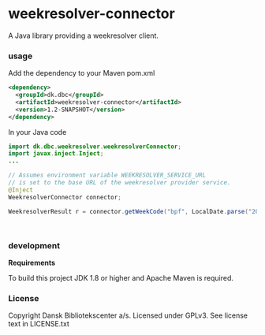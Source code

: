 weekresolver-connector
=============

A Java library providing a weekresolver client.

### usage

Add the dependency to your Maven pom.xml

```xml
<dependency>
  <groupId>dk.dbc</groupId>
  <artifactId>weekresolver-connector</artifactId>
  <version>1.2-SNAPSHOT</version>
</dependency>
```
 In your Java code

```java
import dk.dbc.weekresolver.weekresolverConnector;
import javax.inject.Inject;
...

// Assumes environment variable WEEKRESOLVER_SERVICE_URL
// is set to the base URL of the weekresolver provider service.
@Inject
WeekresolverConnector connector;

WeekresolverResult r = connector.getWeekCode("bpf", LocalDate.parse("2019-1010")




```

### development

**Requirements**

To build this project JDK 1.8 or higher and Apache Maven is required.

### License

Copyright Dansk Bibliotekscenter a/s. Licensed under GPLv3.
See license text in LICENSE.txt
